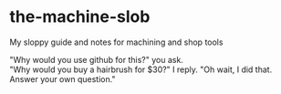 # the-machine-slob
My sloppy guide and notes for machining and shop tools

"Why would you use github for this?" you ask.  
"Why would you buy a hairbrush for $30?" I reply. "Oh wait, I did that.  Answer your own question."
